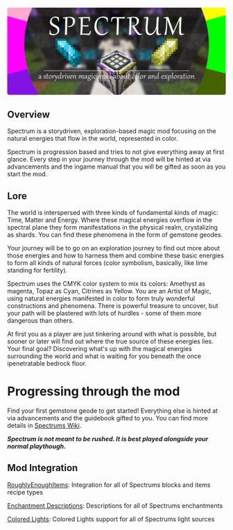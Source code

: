 ![Spectrum Banner](/images/banner.png "Spectrums Banner")

## Overview
Spectrum is a storydriven, exploration-based magic mod focusing on the natural energies that flow in the world, represented in color.

Spectrum is progression based and tries to not give everything away at first glance. Every step in your journey through the mod will be hinted at via advancements and the ingame manual that you will be gifted as soon as you start the mod.

## Lore
The world is interspersed with three kinds of fundamental kinds of magic: Time, Matter and Energy.
Where these magical energies overflow in the spectral plane they form manifestations in the physical realm, crystalizing as shards. You can find these phenomena in the form of gemstone geodes.

Your journey will be to go on an exploration journey to find out more about those energies and how to harness them and combine these basic energies to form all kinds of natural forces (color symbolism, basically, like lime standing for fertility).

Spectrum uses the CMYK color system to mix its colors: Amethyst as magenta, Topaz as Cyan, Citrines as Yellow.
You are an Artist of Magic, using natural energies manifested in color to form truly wonderful constructions and phenomena. There is powerful treasure to uncover, but your path will be plastered with lots of hurdles - some of them more dangerous than others. 

At first you as a player are just tinkering around with what is possible, but sooner or later will find out where the true source of these energies lies.
Your final goal? Discovering what's up with the magical energies surrounding the world and what is waiting for you beneath the once ipenetratable bedrock floor.

# Progressing through the mod
Find your first gemstone geode to get started! Everything else is hinted at via advancements and the guidebook gifted to you. You can find more details in [Spectrums Wiki](https://github.com/DaFuqs/Spectrum/wiki). 

**_Spectrum is not meant to be rushed. It is best played alongside your normal playthough._**

## Mod Integration
[RoughlyEnoughItems](https://github.com/shedaniel/RoughlyEnoughItems):
Integration for all of Spectrums blocks and items recipe types

[Enchantment Descriptions](https://github.com/Darkhax-Minecraft/Enchantment-Descriptions):
Descriptions for all of Spectrums enchantments

[Colored Lights](https://github.com/Gegy/colored-lights):
Colored Lights support for all of Spectrums light sources
